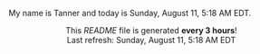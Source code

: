 My name is Tanner and today is Sunday, August 11, 5:18 AM EDT.

<p align="center">This <i>README</i> file is generated <b>every 3 hours</b>!</br>Last refresh: Sunday, August 11, 5:18 AM EDT<br /></p>
